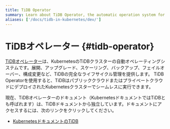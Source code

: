 ```yaml
---
title: TiDB Operator
summary: Learn about TiDB Operator, the automatic operation system for TiDB clusters in Kubernetes.
aliases: ['/docs/tidb-in-kubernetes/dev/']
---
```


# TiDBオペレーター {#tidb-operator}

[TiDBオペレーター](https://github.com/pingcap/tidb-operator)は、KubernetesのTiDBクラスターの自動オペレーティングシステムです。展開、アップグレード、スケーリング、バックアップ、フェイルオーバー、構成変更など、TiDBの完全なライフサイクル管理を提供します。 TiDB Operatorを使用すると、TiDBはパブリッククラウドまたはプライベートクラウドにデプロイされたKubernetesクラスターでシームレスに実行できます。

現在、TiDBオペレーターのドキュメント（KubernetesドキュメントではTiDBとも呼ばれます）は、TiDBドキュメントから独立しています。ドキュメントにアクセスするには、次のリンクをクリックしてください。

-   [KubernetesドキュメントのTiDB](https://docs.pingcap.com/tidb-in-kubernetes/stable/)
